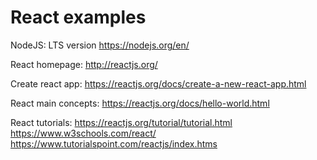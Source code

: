 # React examples

NodeJS: LTS version
https://nodejs.org/en/

React homepage:
http://reactjs.org/

Create react app:
https://reactjs.org/docs/create-a-new-react-app.html

React main concepts:
https://reactjs.org/docs/hello-world.html 

React tutorials:
https://reactjs.org/tutorial/tutorial.html
https://www.w3schools.com/react/
https://www.tutorialspoint.com/reactjs/index.htms



